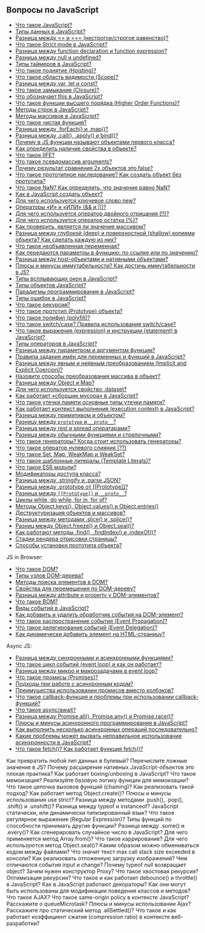 ## Вопросы по JavaScript

- [Что такое JavaScript?](1.md)
- [Типы данных в JavaScript?](2.md)
- [Разница между == и === (нестрогое/строгое равенство)?](3.md)
- [Что такое Strict mode в JavaScript?](4.md)
- [Разница между function declaration и function expression?](5.md)
- [Разница между null и undefined?](6.md)
- [Типы таймеров в JavaScript?](7.md)
- [Что такое поднятие (Hoisting)?](8.md)
- [Что такое область видимости (Scope)?](9.md)
- [Разница между var, let и const?](10.md)
- [Что такое замыкание (Closure)?](11.md)
- [Что обозначает this в JavaScript?](12.md)
- [Что такое функции высшего порядка (Higher Order Functions)?](13.md)
- [Методы строк в JavaScript?](14.md)
- [Методы массивов в JavaScript?](15.md)
- [Что такое чистая функция?](16.md)
- [Разница между .forEach() и .map()?](17.md)
- [Разница между .call(), .apply() и bind()?](18.md)
- [Почему в JS функции называют объектами первого класса?](19.md)
- [Как определить наличие свойства в объекте?](20.md)
- [Что такое IIFE?](21.md)
- [Что такое псевдомассив arguments?](22.md)
- [Почему результат сравнения 2х объектов это false?](23.md)
- [Что такое прототипное наследование? Как создать объект без прототипа?](24.md)
- [Что такое NaN? Как определить, что значение равно NaN?](25.md)
- [Как в JavaScript создать объект?](26.md)
- [Для чего используется ключевое слово new?](27.md)
- [Операторы «И» и «ИЛИ» (&& и ||)?](28.md)
- [Для чего используется оператор двойного отрицания (!!)?](29.md)
- [Для чего используется оператор остатка (%)?](30.md)
- [Как проверить, является ли значение массивом?](31.md)
- [Разница между глубокой (deep) и поверхностной (shallow) копиями объекта? Как сделать каждую из них?](32.md)
- [Что такое необъявленная переменная?](33.md)
- [Как передаются параметры в функцию: по ссылке или по значению?](34.md)
- [Разница между host-объектами и нативными объектами?](35.md)
- [Плюсы и минусы иммутабельности? Как достичь иммутабельности в JS?](36.md)
- [Типы всплывающих окон в JavaScript?](37.md)
- [Типы объектов JavaScript?](38.md)
- [Парадигмы программирования в JavaScript?](39.md)
- [Типы ошибок в JavaScript?](40.md)
- [Что такое рекурсия?](41.md)
- [Что такое прототип (Prototype) объекта?](42.md)
- [Что такое полифил (polyfill)?](43.md)
- [Что такое switch/case? Правила использования switch/case?](44.md)
- [Что такое выражения (expression) и инструкции (statement) в JavaScript?](45.md)
- [Типы операторов в JavaScript?](46.md)
- [Разница между параметром и аргументом функции?](47.md)
- [Правила задания имён для переменных и функций в JavaScript?](48.md)
- [Разница между явным и неявным преобразованием (Implicit and Explicit Coercion)?](49.md)
- [Назовите способы преобразования массива в объект?](50.md)
- [Разница между Object и Map?](51.md)
- [Для чего используется свойство .dataset?](52.md)
- [Как работает «сборщик мусора» в JavaScript?](53.md)
- [Что такое утечки памяти основные типы утечки памяти?](54.md)
- [Как работает контекст выполнения (execution context) в JavaScript?](55.md)
- [Разница между примитивом и объектом?](56.md)
- [Разницу между `prototype` и `__proto__`?](81.md)
- [Разница между rest и spread оператарами?](82.md)
- [Разница между обычными функциями и стрелочными?](83.md)
- [Что такое генераторы? Когда стоит использовать генераторы?](84.md)
- [Что такое оператор нулевого слияния (??)](85.md)
- [Что такое Set, Map, WeakMap и WeakSet?](86.md)
- [Что такое шаблонные литералы (Template Literals)?](87.md)
- [Что такое ES6 модули?](88.md)
- [Модификаторы доступа класса?](89.md)
- [Разница между .stringify и .parse JSON?](90.md)
- [Разница между .prototype от [[Prototype]]?](91.md)
- [Разница между `[[Prototype]]` и `__proto__`?](92.md)
- [Циклы while, do while, for in, for of?](93.md)
- [Методы Object.keys(), Object.values() и Object.entries()](94.md)
- [Деструктуризация объектов и массивов?](95.md)
- [Разница между методами .slice() и .splice()?](96.md)
- [Разниц между Object.freeze() и Object.seal()?](97.md)
- [Как работают методы .find(), .findIndex() и .indexOf()?](98.md)
- [Cтадии рендера отрисовки страницы?](99.md)
- [Способы установки прототипа объeкта?](100.md)

JS in Browser:
- [Что такое DOM?](57.md)
- [Типы узлов DOM-дерева?](58.md)
- [Методы поиска элементов в DOM?](59.md)
- [Свойства для перемещения по DOM-дереву?](60.md)
- [Разница между attribute и property у DOM-элементов?](61.md)
- [Что такое BOM?](62.md)
- [Виды событий в JavaScript?](63.md)
- [Как добавить и удалить обработчик события на DOM-элемент?](64.md)
- [Что такое распространение события (Event Propagation)?](65.md)
- [Что такое делегирование событий (Event Delegation)?](66.md)
- [Как динамически добавить элемент на HTML-страницу?](67.md)

Async JS:
- [Разница между синхронными и асинхронными функциями?](68.md)
- [Что такое цикл событий (event loop) и как он работает?](69.md)
- [Разница между микро и макрозадачами в event loop?](70.md)
- [Что такое промисы (Promises)?](71.md)
- [Подходы при работе с асинхронным кодом?](72.md)
- [Преимущества использовании промисов вместо колбэков?](73.md)
- [Что такое  callback-функция и проблемы при использовании callback-функций?](74.md)
- [Что такое async/await?](75.md)
- [Разница между Promise.all(), Promise.any() и Promise.race()?](76.md)
- [Плюсы и минусы асинхронного программирования в JavaScript?](77.md)
- [Как выполнить несколько асинхронных операций последовательно?](78.md)
- [Какие проблемы может вызвать неправильное использование асинхронности в JavaScript?](79.md)
- [Что такое fetch()? Как работает функция fetch()?](80.md)


Как превратить любой тип данных в булевый? Перечислите ложные значения в JS?
Почему расширение нативных JavaScript-объектов это плохая практика?
Как работает boxing/unboxing в JavaScript?
Что такое мемоизация? Реализуйте базовую логику функции для мемоизации?
Что такое цепочка вызовов функций (chaining)? Как реализовать такой подход? 
Как работает метод Object.create()?
Плюсы и минусы использования use strict?
Разница между методами .push(), .pop(), .shift() и .unshift()?
Разница между typeof и instanceof?
JavaScript статически, или динамически типизированный язык?
Что такое регулярное выражение (Regular Expression)?
Типы функций по способности принимать другие функции?
Разница между .some() и .every()?
Как сгенерировать случайное число в JavaScript?
Для чего применяется метод Array.from()?
Что такое каррирование?
Для чего используются метод Object.seal()?
Каким образом можно обмениваться кодом между файлами?
Что значит текст max call stack size exceeded в консоли?
Как реализовать отложенную загрузку изображений?
Чем отличаются события input и change?
Почему typeof null возвращает object?
Зачем нужен конструктор Proxy?
Что такое хвостовая рекурсия? Оптимизация рекурсии?
Что такое и как работает debounce() и throttle() в JavaScript?
Как в JavaScript работают декораторы? Как они могут быть использованы для модификации поведения классов и методов?
Что такое AJAX?
Что такое same-origin policy в контексте JavaScript?
Расскажите о queueMicrotask?
Плюсы и минусы использовании Ajax?
Расскажите про статический метод .allSettled()?
Что такое и как работает коэффициент сжатия (compression ratio) в контексте веб-разработки?